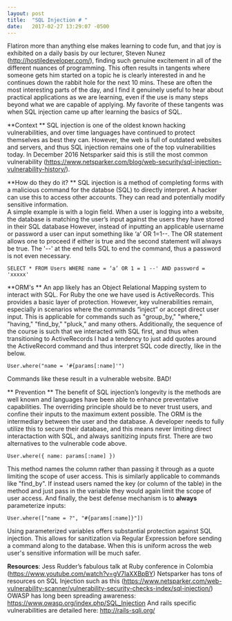 ```yaml
---
layout: post
title:  "SQL Injection # "
date:   2017-02-27 13:29:07 -0500
---
```


Flatiron more than anything else makes learning to code fun, and that joy is exhibited on a daily basis by our lecturer, Steven Nunez (http://hostiledeveloper.com/), finding such genuine excitement in all of the different nuances of programming. This often results in tangents where someone gets him started on a topic he is clearly interested in and he continues down the rabbit hole for the next 10 mins. These are often the most interesting parts of the day, and I find it genuinely useful to hear about practical applications as we are learning, even if the use is many steps beyond what we are capable of applying. My favorite of these tangents was when SQL injection came up after learning the basics of SQL.

**Context ** 
SQL injection is one of the oldest known hacking vulnerabilities, and over time languages have continued to protect themselves as best they can. However, the web is full of outdated websites and servers, and thus SQL injection remains one of the top vulnerabilities today. In December 2016 Netsparker said this is still the most common vulnerability (https://www.netsparker.com/blog/web-security/sql-injection-vulnerability-history/). 

**How do they do it? **
SQL injection is a method of completing forms with a malicious command for the databse (SQL) to directly interpret. A hacker can use this to access other accounts. They can read and potentially modify sensitive information.  
A simple example is with a login field. When a user is logging into a website, the database is matching the user’s input against the users they have stored in their SQL database However, instead of inputting an applicable username or password a user can input something like ‘a’ OR 1=1--.
The OR statement allows one to proceed if either is true and the second statement will always be true. The '--' at the end tells SQL to end the command, thus a password is not even necessary. 
```
SELECT * FROM Users WHERE name = ‘a’ OR 1 = 1 --' AND password = 'xxxxx'
```

**ORM's ** 
An app likely has an Object Relational Mapping system to interact with SQL. For Ruby the one we have used is ActiveRecords. This provides a basic layer of protection. However, key vulnerabilities remain, especially in scenarios where the commands “inject” or accept direct user input. This is applicable for commands such as "group_by," "where," "having," "find_by," "pluck," and many others. 
Additionally, the sequence of the course is such that we interacted with SQL first, and thus when transitioning to ActiveRecords I had a tendency to just add quotes around the ActiveRecord command and thus interpret SQL code directly, like in the below. 
```
User.where("name = '#{params[:name]'")
```

Commands like these result in a vulnerable website. BAD!

** Prevention ** 
The benefit of SQL injection’s longevity is the methods are well known and languages have been able to enhance preventative capabilities. The overriding principle should be to never trust users, and confine their inputs to the maximum extent possible. The ORM is the intermediary between the user and the database. A developer needs to fully utilize this to secure their database, and this means never limiting direct interactaction with SQL, and always sanitizing inputs first.  There are two alternatives to the vulnerable code above. 
```
User.where({ name: params[:name] })
```

This method names the column rather than passing it through as a quote limiting the scope of user access. This is similarly applicable to commands like "find_by". If instead users named the key (or column of the table) in the method and just pass in the variable they would again limit the scope of user access. And finally, the best defense mechanism is to **always** parameterize inputs:

```
User.where(["name = ?", "#{params[:name]}"])
```

Using parameterized variables offers substantial protection against SQL injection. This allows for sanitization via Regular Expression before sending a command along to the database. When this is uniform across the web user's sensitive information will be much safer. 


**Resources**: 
Jess Rudder’s fabulous talk at Ruby conference in Colombia (https://www.youtube.com/watch?v=gV7laXXBpBY)
Netsparker has tons of resources on SQL Injection such as this (https://www.netsparker.com/web-vulnerability-scanner/vulnerability-security-checks-index/sql-injection/)
OWASP has long been spreading awareness: https://www.owasp.org/index.php/SQL_Injection
And rails specific vulnerabilities are detailed here:  http://rails-sqli.org/

